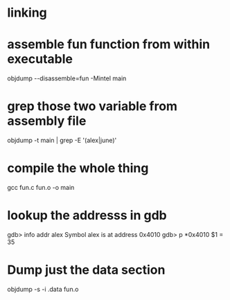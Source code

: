 # linking
# assemble fun function from within executable
objdump --disassemble=fun -Mintel main

# grep those two variable from assembly file
objdump -t main | grep -E '(alex|june)'

# compile the whole thing
gcc  fun.c fun.o -o main

# lookup the addresss in gdb
gdb> info addr alex
Symbol alex is at address 0x4010
gdb> p *0x4010
$1 = 35

# Dump just the data section
objdump -s -i .data fun.o
